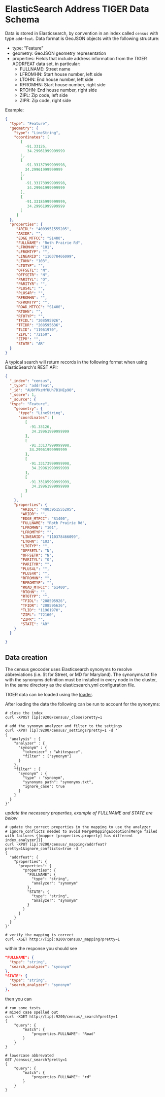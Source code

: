 # ElasticSearch Address TIGER Data Schema

Data is stored in Elasticsearch, by convention in an index called `census` with type `addrfeat`. Data format is GeoJSON objects with the following structure:

* type: "Feature"
* geometry: GeoJSON geometry representation
* properties: Fields that include address information from the TIGER ADDRFEAT data set, in particular:
	* FULLNAME: Street name
	* LFROMHN: Start house number, left side
	* LTOHN: End house number, left side
	* RFROMHN: Start house number, right side
	* RTOHN: End house number, right side
	* ZIPL: Zip code, left side
	* ZIPR: Zip code, right side

Example:

```json
{
  "type": "Feature",
  "geometry": {
    "type": "LineString",
    "coordinates": [
       [
         -91.33126,
          34.29961999999999
       ],
       [
         -91.33137999999998,
         34.29961999999999
       ],
       [
         -91.33173999999998,
          34.29961999999999
       ],
       [
         -91.33185999999999,
          34.29961999999999
       ]
     ]
  },
  "properties": {
     "ARIDL": "4003951555205",
     "ARIDR": "",
     "EDGE_MTFCC": "S1400",
     "FULLNAME": "Roth Prairie Rd",
     "LFROMHN": "101",
     "LFROMTYP": "",
     "LINEARID": "110378466099",
     "LTOHN": "103",
     "LTOTYP": "",
     "OFFSETL": "N",
     "OFFSETR": "N",
     "PARITYL": "O",
     "PARITYR": "",
     "PLUS4L": "",
     "PLUS4R": "",
     "RFROMHN": "",
     "RFROMTYP": "",
     "ROAD_MTFCC": "S1400",
     "RTOHN": "",
     "RTOTYP": "",
     "TFIDL": "208595926",
     "TFIDR": "208595636",
     "TLID": "11961970",
     "ZIPL": "72160",
     "ZIPR": "",
     "STATE": "AR"
  }
}
```

A typical search will return records in the following format when using ElasticSearch's REST API:

```json
{
  "_index": "census",
  "_type": "addrfeat",
  "_id": "AU0fPkzMfUUh7D1HEp9O",
  "_score": 1,
  "_source": {
  "type": "Feature",
    "geometry": {
      "type": "LineString",
      "coordinates": [
         [
           -91.33126,
            34.29961999999999
         ],
         [
           -91.33137999999998,
           34.29961999999999
         ],
         [
           -91.33173999999998,
            34.29961999999999
         ],
         [
           -91.33185999999999,
            34.29961999999999
         ]
       ]
    },
    "properties": {
       "ARIDL": "4003951555205",
       "ARIDR": "",
       "EDGE_MTFCC": "S1400",
       "FULLNAME": "Roth Prairie Rd",
       "LFROMHN": "101",
       "LFROMTYP": "",
       "LINEARID": "110378466099",
       "LTOHN": "103",
       "LTOTYP": "",
       "OFFSETL": "N",
       "OFFSETR": "N",
       "PARITYL": "O",
       "PARITYR": "",
       "PLUS4L": "",
       "PLUS4R": "",
       "RFROMHN": "",
       "RFROMTYP": "",
       "ROAD_MTFCC": "S1400",
       "RTOHN": "",
       "RTOTYP": "",
       "TFIDL": "208595926",
       "TFIDR": "208595636",
       "TLID": "11961970",
       "ZIPL": "72160",
       "ZIPR": "",
       "STATE": "AR"
    }
  }

}
```

## Data creation

The census geocoder uses Elasticsearch synonyms to resolve abbreviations (i.e. St for Street, or MD for Maryland).
The synonyms.txt file with the synonyms definition must be installed in every node in the cluster, in the same directory as the elasticsearch.yml configuration file.

TIGER data can be loaded using the [loader](https://github.com/cfpb/grasshopper-loader).

After loading the data the following can be run to account for the synonyms:

```shell
# close the index
curl -XPOST [ip]:9200/census/_close?pretty=1
```

```shell
# add the synonym analyzer and filter to the settings
curl -XPUT [ip]:9200/census/_settings?pretty=1 -d '
{
  "analysis" : {
    "analyzer" : {
      "synonym" : {
        "tokenizer" : "whitespace",
        "filter" : ["synonym"]
      }
    },
    "filter" : {
      "synonym" : {
        "type" : "synonym",
        "synonyms_path": "synonyms.txt",
        "ignore_case": true 
      }
    }
  }
}'
```

*update the necessary properties, example of FULLNAME and STATE are below*

```shell
# update the correct properties in the mapping to use the analyzer
# ignore_conflicts needed to avoid MergeMappingException[Merge failed with failures {[mapper [properties.property] has different index_analyzer]}]
curl -XPUT [ip]:9200/census/_mapping/addrfeat?pretty=1&ignore_conflicts=true -d '
{
  "addrfeat": {
    "properties": {
      "properties": {
        "properties": {
          "FULLNAME": {
            "type": "string",
            "analyzer": "synonym"
          },
          "STATE": {
            "type": "string",
            "analyzer": "synonym"
          }
        }
      }
    }
  }
}'
```

```shell
# verify the mapping is correct
curl -XGET http://[ip]:9200/census/_mapping?pretty=1
```

within the response you should see

```json
"FULLNAME": {
  "type": "string",
  "search_analyzer": "synonym"
},
"STATE": {
  "type": "string",
  "search_analyzer": "synonym"
},
```

then you can

```shell
# run some tests
# mixed case spelled out
curl -XGET http://[ip]:9200/census/_search?pretty=1
{
    "query": {
        "match": {
            "properties.FULLNAME": "Road"
        }
    }
}

# lowercase abbrevated
GET /census/_search?pretty=1
{
    "query": {
        "match": {
            "properties.FULLNAME": "rd"
        }
    }
}
```